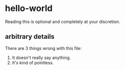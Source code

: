 # hello-world
Reading this is optional and completely at your discretion.
## arbitrary details
There are 3 things wrong with this file:
  1. It doesn't really say anything.
  2. It's kind of pointless.
